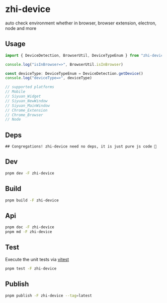 # zhi-device

auto check environment whether in browser, browser extension, electron, node and more

## Usage

```ts
import { DeviceDetection, BrowserUtil, DeviceTypeEnum } from "zhi-device"

console.log("isInBrowser=>", BrowserUtil.isInBrowser)

const deviceType: DeviceTypeEnum = DeviceDetection.getDevice()
console.log("deviceType=>", deviceType)

// supported platforms
// Mobile
// Siyuan_Widget
// Siyuan_NewWindow
// Siyuan_MainWindow
// Chrome_Extension
// Chrome_Browser
// Node
```

## Deps

```
## Congregations! zhi-device need no deps, it is just pure js code 🎉
```

## Dev

```bash
pnpm dev -F zhi-device
```

## Build

```bash
pnpm build -F zhi-device
```

## Api

```bash
pnpm doc -F zhi-device
pnpm md -F zhi-device
```

## Test

Execute the unit tests via [vitest](https://vitest.dev)

```bash
pnpm test -F zhi-device
```

## Publish

```bash
pnpm publish -F zhi-device --tag=latest
```
